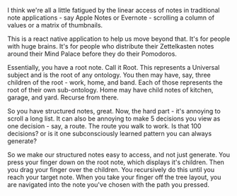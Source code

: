 I think we're all a little fatigued by the linear access of notes in traditional note applications - say Apple Notes or Evernote - scrolling a column of values or a matrix of thumbnails.

This is a react native application to help us move beyond that. It's for people with huge brains. It's for people who distribute their Zettelkasten notes around their Mind Palace before they do their Pomodoros.

Essentially, you have a root note. Call it Root. This represents a Universal subject and is the root of any ontology. You then may have, say, three children of the root - work, home, and band. Each of those represents the root of their own sub-ontology. Home may have child notes of kitchen, garage, and yard. Recurse from there. 

So you have structured notes, great. Now, the hard part - it's annoying to scroll a long list. It can also be annoying to make 5 decisions you view as one decision -
say, a route. The route you walk to work. Is that 100 decisions? or is it one subconsciously learned pattern you can always generate?

So we make our structured notes easy to access, and not just generate. You press your finger down on the root note, which displays it's children. Then you drag your finger
over the children. You recursively do this until you reach your target note. When you take your finger off the tree layout, you are navigated into the note you've chosen with the path you pressed.
